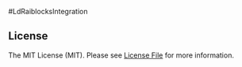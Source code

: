 #LdRaiblocksIntegration

## License

The MIT License (MIT). Please see [License File](LICENSE) for more information.
